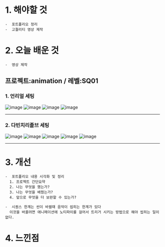 # 1. 해야할 것
```
-  포트폴리오 정리
-  고퀄리티 영상 제작
```

# 2. 오늘 배운 것
```
-  영상 제작
```

## 프로젝트:animation / 레벨:SQ01

### 1. 언리얼 세팅

![image](https://github.com/JM94Ent/TIL-WIL/assets/143363550/3f40dd2f-c199-403a-9527-07b86fecba57)
![image](https://github.com/JM94Ent/TIL-WIL/assets/143363550/b3ce43b3-2fc0-456e-9d1a-ff0449efbab4)
![image](https://github.com/JM94Ent/TIL-WIL/assets/143363550/047c75ca-f404-4b70-bc10-37e353cbbba1)
![image](https://github.com/JM94Ent/TIL-WIL/assets/143363550/7dfda561-eae2-4394-9d4b-15f88627e490)
****
### 2. 다빈치리졸브 세팅

![image](https://github.com/JM94Ent/TIL-WIL/assets/143363550/cf0b8d16-7a4d-469b-90a7-b3131f234e70)
![image](https://github.com/JM94Ent/TIL-WIL/assets/143363550/be37b68a-c572-435a-b23b-9b9ad5919369)
![image](https://github.com/JM94Ent/TIL-WIL/assets/143363550/362d5b14-abb8-4dcb-a778-6dd6e8031391)
![image](https://github.com/JM94Ent/TIL-WIL/assets/143363550/9ae4c123-0926-457d-98b8-305da6bcae7d)
![image](https://github.com/JM94Ent/TIL-WIL/assets/143363550/960b2551-90e3-46d8-845a-502ced3ccc92)
****

# 3. 개선
```
-  포트폴리오 내용 시각화 및 정리
  1. 프로젝트 간단요약
  2. 나는 무엇을 했는가?
  3. 나는 무엇을 배웠는가?
  4. 앞으로 무엇을 더 보완할 수 있는가?

-  시퀀스 한계는 씬이 바뀔때 음악이 씹히는 한계가 있다
  이것을 바꿀려면 애니메이션에 노티파이를 걸어서 트리거 시키는 방법으로 해야 씹히는 일이 없다.
```


# 4. 느낀점
```

```

